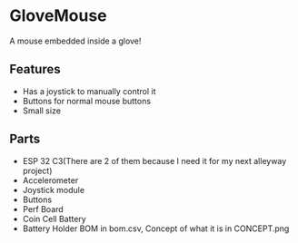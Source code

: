 # GloveMouse
A mouse embedded inside a glove! 
## Features
- Has a joystick to manually control it
- Buttons for normal mouse buttons
- Small size
## Parts
- ESP 32 C3(There are 2 of them because I need it for my next alleyway project)
- Accelerometer
- Joystick module
- Buttons
- Perf Board
- Coin Cell Battery
- Battery Holder
BOM in bom.csv, Concept of what it is in CONCEPT.png

